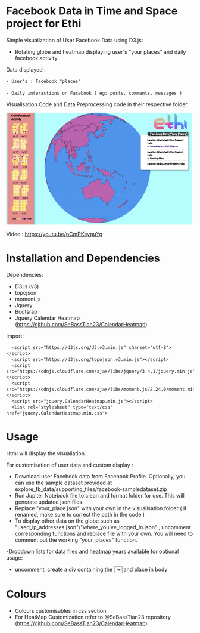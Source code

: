 # Facebook Data in Time and Space project for Ethi

Simple visualization of User Facebook Data using D3.js:
  - Rotating globe and heatmap displaying user's "your places" and daily facebook activity
  
Data displayed : 

    - User's : Facebook "places"
    
    - Daily interactions on Facebook ( eg: posts, comments, messages )
    
Visualisation Code and Data Preprocessing code in their respective folder.

<img src="/media/viz.png" width="500" height="300">


Video : https://youtu.be/pCmPKeypuYg
     
# Installation and Dependencies

Dependencies:
 - D3.js (v3) 
 - topojson 
 - moment.js 
 - Jquery  
 - Bootsrap 
 - Jquery Calendar Heatmap (https://github.com/SeBassTian23/CalendarHeatmap)
 
Import:


      <script src="https://d3js.org/d3.v3.min.js" charset="utf-8"> </script>
      <script src="https://d3js.org/topojson.v3.min.js"></script>     
      <script src="https://cdnjs.cloudflare.com/ajax/libs/jquery/3.4.1/jquery.min.js"></script>
      <script src="https://cdnjs.cloudflare.com/ajax/libs/moment.js/2.24.0/moment.min.js"></script>
      <script src="jquery.CalendarHeatmap.min.js"></script>
      <link rel="stylesheet" type="text/css" href="jquery.CalendarHeatmap.min.css">
     

# Usage

Html will display the visualiation. 

For customisation of user data and custom display :
  - Download user Facebook data from Facebook Profile. Optionally, you can use the sample dataset provided at explore_fb_data/supporting_files/facebook-sampledataset.zip
  - Run Jupiter Notebook file to clean and format folder for use. This will generate    updated json files.
  - Replace "your_place.json" with your own in the visualisation folder ( if renamed, make sure to correct the path in the code )
  - To display other data on the globe such as "used_ip_addresses.json"/"where_you've_logged_in.json" , uncomment corresponding functions and replace file with your own. You will need to comment out the working "your_places" function.
  
  -Dropdown lists for data files and heatmap years available for optional usage:
  - uncomment, create a div containing the <select id="" ></select> and place in body
  
 # Colours
  - Colours customisables in css section.
  - For HeatMap Customization refer to @SeBassTian23 repository (https://github.com/SeBassTian23/CalendarHeatmap)


